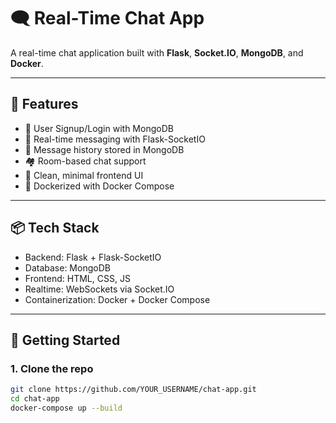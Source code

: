 
# 🗨️ Real-Time Chat App

A real-time chat application built with **Flask**, **Socket.IO**, **MongoDB**, and **Docker**.

---

## 🚀 Features

- 🔐 User Signup/Login with MongoDB
- 💬 Real-time messaging with Flask-SocketIO
- 🧠 Message history stored in MongoDB
- 🏘️ Room-based chat support
- 🎨 Clean, minimal frontend UI
- 🐳 Dockerized with Docker Compose

---

## 📦 Tech Stack

- Backend: Flask + Flask-SocketIO
- Database: MongoDB
- Frontend: HTML, CSS, JS
- Realtime: WebSockets via Socket.IO
- Containerization: Docker + Docker Compose

---

## 🧪 Getting Started

### 1. Clone the repo

```bash
git clone https://github.com/YOUR_USERNAME/chat-app.git
cd chat-app
docker-compose up --build
